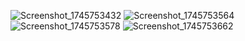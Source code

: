 
![Screenshot_1745753432](https://github.com/user-attachments/assets/ef43ee28-64c4-4aa1-9953-246ecb587ee4)
![Screenshot_1745753564](https://github.com/user-attachments/assets/25ee5ccf-d857-4f08-9769-8aec8b69db46)
![Screenshot_1745753578](https://github.com/user-attachments/assets/7d4725d6-0214-40c1-bc55-aa9dc3f970dd)
![Screenshot_1745753662](https://github.com/user-attachments/assets/e177c5fc-0cea-4ba5-9bd7-0aea7c31c08e)
